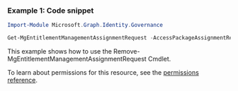 ### Example 1: Code snippet

```powershellImport-Module Microsoft.Graph.Identity.Governance

Get-MgEntitlementManagementAssignmentRequest -AccessPackageAssignmentRequestId $accessPackageAssignmentRequestId
```
This example shows how to use the Remove-MgEntitlementManagementAssignmentRequest Cmdlet.
To learn about permissions for this resource, see the [permissions reference](/graph/permissions-reference).

